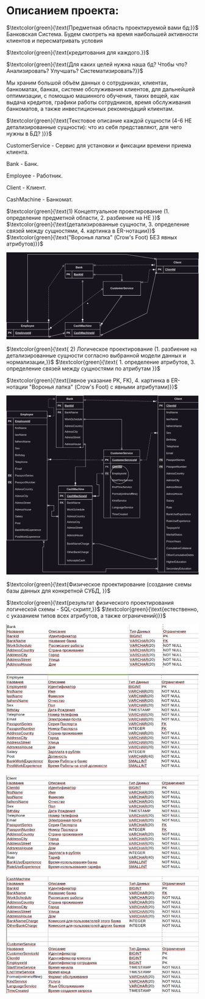 # Описанием проекта:


$`\textcolor{green}{\text{Предметная область проектируемой вами бд:}}`$ Банковская Система. Будем смотреть на время наибольшей активности клиентов и пересматривать условия 

$`\textcolor{green}{\text{кредитования для каждого.}}`$

$`\textcolor{green}{\text{Для каких целей нужна наша бд? Чтобы что? Анализировать? Улучшать? Систематизировать?}}`$

Мы храним большой объём данных о сотрудниках, клиентах, банкоматах, банках, системе обслуживания клиентов,
для дальнейшей оптимизации, с помощью машинного обучения, таких вещей, как выдача кредитов, графики работы сотрудников, время обслуживания банкоматов, a также инвестиционных рекомендаций клиентам.

$`\textcolor{green}{\text{Текстовое описание каждой сущности (4-6 НЕ детализированные сущности): что из себя представляют, для чего нужны в БД? )}}`$

CustomerService - Сервис для установки и фиксации времени приема клиента.

Bank - Банк.

Employee - Работник.

Client - Клиент.

CashMachine - Банкомат.


$`\textcolor{green}{\text{1) Концептуальное проектирование (1. определение предметной области, 2. разбиение на НЕ }}`$
$`\textcolor{green}{\text{детализированные сущности, 3. определение связей между сущностями, 4. картинка в ER-нотации}}`$ $`\textcolor{green}{\text{"Воронья лапка" (Crow's Foot) БЕЗ явных атрибутов)}}`$

![image info](/images0/db_base_diagram_bank_project.png)


$`\textcolor{green}{\text{
2) Логическое проектирование (1. разбиение на детализированные сущности согласно выбранной модели данных и нормализации,}}`$
$`\textcolor{green}{\text{ 1. определение атрибутов, 3. определение связей между сущностями по атрибутам }}`$

$`\textcolor{green}{\text{(явное указание PK, FK), 4. картинка в ER-нотации "Воронья лапка" (Crow's Foot) с явными атрибутами)}}`$

![image info](/images0/db_bank_project_semestr4.png)



$`\textcolor{green}{\text{Физическое проектирование (создание схемы базы данных для конкретной СУБД, }}`$

$`\textcolor{green}{\text{результат физического проектирования логической схемы - SQL-скрипт,}}`$
 $`\textcolor{green}{\text{естественно, с указанием типов всех атрибутов, а также ограничений)}}`$

![image](/images0/bank.png)

![image info](/images0/emp.png)

![image info](/images0/cl.png)

![image info](/images0/cmcs.png)


